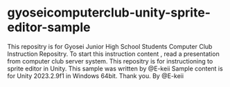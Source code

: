 # gyoseicomputerclub-unity-sprite-editor-sample
This repositry is for Gyosei Junior High School Students Computer Club Instruction Repositry.
To start this instruction content , read a presentation from computer club server system.
This repositry is for instructioning to sprite editor in Unity.
This sample was written by @E-keii
Sample content is for Unity 2023.2.9f1 in Windows 64bit.
Thank you.
          By @E-keii
